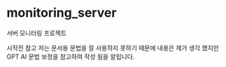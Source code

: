 # monitoring_server
서버 모니터링 프로젝트

시작전 참고 저는 문서용 문법을 잘 사용하지 못하기 때문에 내용은 제가 생각 했지만
GPT AI 문법 보정을 참고하여 작성 됨을 알립니다.

